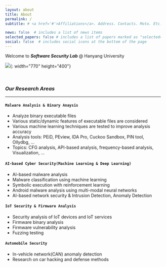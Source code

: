 ```yaml
---
layout: about
title: About
permalink: /
subtitle: # <a href='#'>Affiliations</a>. Address. Contacts. Moto. Etc.

news: false  # includes a list of news items
selected_papers: false # includes a list of papers marked as "selected={true}"
social: false  # includes social icons at the bottom of the page
---
```


Welcome to ***Software Security Lab*** @ Hanyang University

![](https://img.freepik.com/premium-photo/hacker-attack-computer-hardware-microchip-while-process-data-through-internet-network-3d-rendering-insecure-cyber-security-exploit-database-breach-concept-virus-malware-unlock-warning-screen_44651-655.jpg?w=2000){: width="770" height="400"}

<br>

### ***Our Research Areas***
--- 

#### `Malware Analysis & Binary Anaysis`
- Analyze binary executable files
- Various static/dynamic features of executable files are considered
- Various machine learning techniques are tested to improve analysis accuracy
- Analysis tools: PEiD, PEview, IDA Pro, Cuckoo Sandbox, PIN tool, Ollydbg, …
- Topics: CFG analysis, API-based analysis, frequency-based analysis, Visualization, …

#### `AI-based Cyber Security(Machine Learning & Deep Learning)`
- AI-based malware analysis
- Malware classification using machine learning
- Symbolic execution with reinforcement learning
- Android malware analysis using multi-modal neural networks
- AI-based network security & Intrusion Detection, Anomaly Detection

#### `IoT Security & Firmware Analysis`
- Security analysis of IoT devices and IoT services
- Firmware binary analysis
- Firmware vulnerability analysis
- Fuzzing testing

#### `Automobile Security` 
- In-vehicle network(CAN) anomaly detection
- Research on car hacking and defense methods

<br>